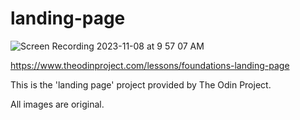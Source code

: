 # landing-page

![Screen Recording 2023-11-08 at 9 57 07 AM](https://github.com/margoriordan/landing-page/assets/104601376/067f9f20-a1f8-4322-b0cf-39c5c2e842e2)

https://www.theodinproject.com/lessons/foundations-landing-page

This is the 'landing page' project provided by The Odin Project.

All images are original.
